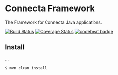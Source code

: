# Connecta Framework

The Framework for Connecta Java applications.

[![Build Status](https://travis-ci.org/connecta-solutions/connecta-framework.svg?branch=master)](https://travis-ci.org/connecta-solutions/connecta-framework)
[![Coverage Status](https://coveralls.io/repos/github/connecta-solutions/connecta-framework/badge.svg?branch=master)](https://coveralls.io/github/connecta-solutions/connecta-framework?branch=master)
[![codebeat badge](https://codebeat.co/badges/8696c6da-decc-46b7-a6d2-b450bc090b03)](https://codebeat.co/projects/github-com-connecta-solutions-connecta-framework)

## Install

...

```
$ mvn clean install
```
